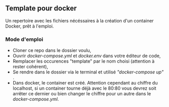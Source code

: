 ## Template pour docker

Un repertoire avec les fichiers nécéssaires à la création d'un container Docker, prêt à l'emploi.

### Mode d'emploi

- Cloner ce repo dans le dossier voulu,
- Ouvrir *docker-compose.yml* et *docker.env* dans votre éditeur de code,
- Remplacer les occurences "template" par le nom choisi (attention à rester cohérent),
- Se rendre dans le dossier via le terminal et utilisé  *"docker-compose up"* .
- Dans docker, le container est créé. Attention cependant au chiffre du localhost, si un container tourne déjà avec le 80:80 vous devrez soit arrêter ce dernier ou bien changer le chiffre pour un autre dans le *docker-compose.yml*.
